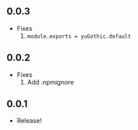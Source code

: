 ## 0.0.3
- Fixes
  1. `module.exports = yuGothic.default`

## 0.0.2
- Fixes
  1. Add .npmignore

## 0.0.1
- Release!
